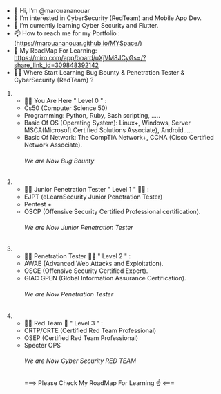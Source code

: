 - 👋 Hi, I’m @marouananouar
- 👀 I’m interested in CyberSecurity (RedTeam) and Mobile App Dev.
- 🌱 I’m currently learning Cyber Security and Flutter.
- 📫 How to reach me for my Portfolio :(https://marouananouar.github.io/MYSpace/)
- 📍  My RoadMap For Learning: https://miro.com/app/board/uXjVM8JCyGs=/?share_link_id=309848392142
- 👨‍💻 Where Start Learning Bug Bounty & Penetration Tester & CyberSecurity {RedTeam} ?
1) - 👶🏻 You Are Here " Level 0 " :
   - Cs50 (Computer Science 50)
   - Programming: Python, Ruby, Bash scripting, .....
   - Basic Of OS (Operating System): Linux+, Windows, Server MSCA(Microsoft Certified Solutions Associate), Android......
   - Basic Of Network: The CompTIA Network+, CCNA (Cisco Certified Network Associate).
        ###### We are Now Bug Bounty ######
2) - 👦🏻 Junior Penetration Tester " Level 1 " 🕵🏻 :
   - EJPT (eLearnSecurity Junior Penetration Tester)
   - Pentest +
   - OSCP (Offensive Security Certified Professional certification).
        ###### We are Now Junior Penetration Tester ######
3) - 🧑🏻 Penetration Tester 🕵🏻 " Level 2 " :
   - AWAE (Advanced Web Attacks and Exploitation).
   - OSCE (Offensive Security Certified Expert).
   - GIAC GPEN (Global Information Assurance Certification).
        ###### We are Now Penetration Tester ######
4) - 🧔🏻 Red Team 🎲 " Level 3 " :
   - CRTP/CRTE (Certified Red Team Professional)
   - OSEP (Certified Red Team Professional)
   - Specter OPS
        ###### We are Now Cyber Security RED TEAM ######
        ===> Please Check My RoadMap For Learning ☝️  <===

<!---
marouananouar/marouananouar is a ✨ special ✨ repository because its `README.md` (this file) appears on your GitHub profile.
You can click the Preview link to take a look at your changes.
--->
